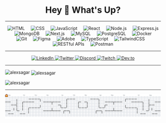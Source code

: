 <h1 align="center">Hey 👋 What's Up?</h1>

---

<div align="center">
  <img src="https://skillicons.dev/icons?i=html" height="60" alt="HTML" />
  <img width="12" />
  <img src="https://skillicons.dev/icons?i=css" height="60" alt="CSS" />
  <img width="12" />
  <img src="https://skillicons.dev/icons?i=js" height="60" alt="JavaScript" />
  <img width="12" />
  <img src="https://skillicons.dev/icons?i=react" height="60" alt="React" />
  <img width="12" />
  <img src="https://skillicons.dev/icons?i=nodejs" height="60" alt="Node.js" />
  <img width="12" />
  <img src="https://skillicons.dev/icons?i=express" height="60" alt="Express.js" />
  <img width="12" />
  <img src="https://skillicons.dev/icons?i=mongodb" height="60" alt="MongoDB" />
  <img width="12" />
  <img src="https://skillicons.dev/icons?i=nextjs" height="60" alt="Next.js" />
  <img width="12" />
  <img src="https://skillicons.dev/icons?i=mysql" height="60" alt="MySQL" />
  <img width="12" />
  <img src="https://skillicons.dev/icons?i=postgresql" height="60" alt="PostgreSQL" />
  <img width="12" />
  <img src="https://skillicons.dev/icons?i=docker" height="60" alt="Docker" />
  <img width="12" />
  <img src="https://skillicons.dev/icons?i=git" height="60" alt="Git" />
  <img width="12" />
  <img src="https://skillicons.dev/icons?i=figma" height="60" alt="Figma" />
  <img width="12" />
  <img src="https://skillicons.dev/icons?i=adobe" height="60" alt="Adobe" />
  <img width="12" />
  <img src="https://skillicons.dev/icons?i=ts" height="60" alt="TypeScript" />
  <img width="12" />
  <img src="https://skillicons.dev/icons?i=tailwind" height="60" alt="TailwindCSS" />
  <img width="12" />
  <img src="https://skillicons.dev/icons?i=rest" height="60" alt="RESTful APIs" />
  <img width="12" />
  <img src="https://skillicons.dev/icons?i=postman" height="60" alt="Postman" />
</div>

---

<div align="center">
  <a href="https://www.linkedin.com/in/alexsagar/">
    <img src="https://img.shields.io/static/v1?message=LinkedIn&logo=linkedin&color=0077B5&logoColor=white&style=for-the-badge" alt="LinkedIn" />
  </a>
  <a href="https://twitter.com/alexsagar">
    <img src="https://img.shields.io/static/v1?message=Twitter&logo=twitter&color=1DA1F2&logoColor=white&style=for-the-badge" alt="Twitter" />
  </a>
  <a href="https://discord.gg/yourdiscord">
    <img src="https://img.shields.io/static/v1?message=Discord&logo=discord&color=7289DA&logoColor=white&style=for-the-badge" alt="Discord" />
  </a>
  <a href="https://twitch.tv/alexsagar">
    <img src="https://img.shields.io/static/v1?message=Twitch&logo=twitch&color=9146FF&logoColor=white&style=for-the-badge" alt="Twitch" />
  </a>
  <a href="https://dev.to/alexsagar">
    <img src="https://img.shields.io/static/v1?message=dev.to&logo=dev.to&color=0A0A0A&logoColor=white&style=for-the-badge" alt="Dev.to" />
  </a>
</div>

---

<p><img align="left" src="https://github-readme-stats.vercel.app/api/top-langs?username=alexsagar&show_icons=true&locale=en&layout=compact" alt="alexsagar" /></p>

<p>&nbsp;<img align="center" src="https://github-readme-stats.vercel.app/api?username=alexsagar&show_icons=true&locale=en" alt="alexsagar" /></p>

<p><img align="center" src="https://github-readme-streak-stats.herokuapp.com?user=alexsagar&theme=tokyonight&hide_border=true" alt="alexsagar" /></p>


---

<div align="center">
  <img src="https://raw.githubusercontent.com/alexsagar/alexsagar/main/dist/pacman-contribution-graph.svg" alt="PacMan Contribution Graph" />
</div>
